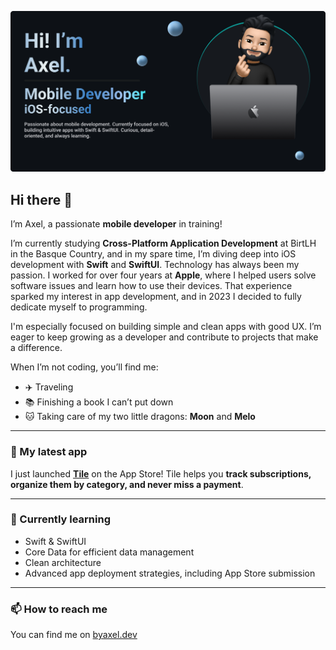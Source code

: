 <p align="center">
  <img src="README.png" alt="Axel's banner" style="max-width: 100%;" />
</p>

## Hi there 👋

I’m Axel, a passionate **mobile developer** in training!

I’m currently studying **Cross-Platform Application Development** at BirtLH in the Basque Country, and in my spare time, I’m diving deep into iOS development with **Swift** and **SwiftUI**. Technology has always been my passion. I worked for over four years at **Apple**, where I helped users solve software issues and learn how to use their devices. That experience sparked my interest in app development, and in 2023 I decided to fully dedicate myself to programming.

I'm especially focused on building simple and clean apps with good UX. I’m eager to keep growing as a developer and contribute to projects that make a difference. 

When I’m not coding, you’ll find me:
- ✈️ Traveling
- 📚 Finishing a book I can’t put down
- 🐱 Taking care of my two little dragons: **Moon** and **Melo**

---

### 📱 My latest app
I just launched **[Tile](https://apple.co/4fIMNHt)** on the App Store! Tile helps you **track subscriptions, organize them by category, and never miss a payment**. 

---

### 🚀 Currently learning

- Swift & SwiftUI
- Core Data for efficient data management
- Clean architecture
- Advanced app deployment strategies, including App Store submission

---

### 📫 How to reach me

You can find me on [byaxel.dev](https://byaxel.dev)


<!--
**byaxel/byaxel** is a ✨ _special_ ✨ repository because its `README.md` (this file) appears on your GitHub profile.
-->
